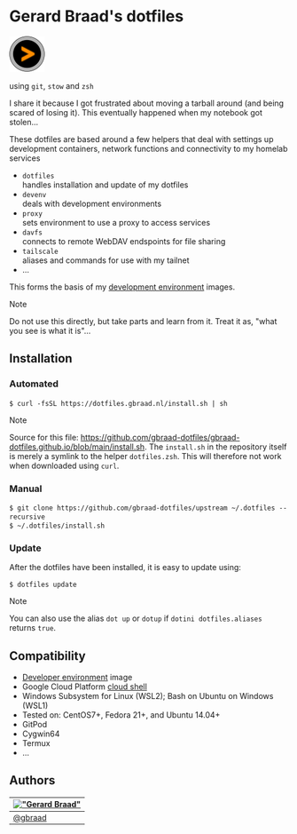 Gerard Braad's dotfiles
=======================

[!["Prompt"](https://raw.githubusercontent.com/gbraad/assets/gh-pages/icons/prompt-icon-64.png)](http://github.com/gbraad)

  using `git`, `stow` and `zsh`


I share it because I got frustrated about moving a tarball around (and
being scared of losing it). This eventually happened when my notebook
got stolen...

These dotfiles are based around a few helpers that deal with settings
up development containers, network functions and connectivity to my
homelab services


  - `dotfiles`  
    handles installation and update of my dotfiles
  - `devenv`  
    deals with development environments
  - `proxy`  
    sets environment to use a proxy to access services
  - `davfs`  
    connects to remote WebDAV endspoints for file sharing
  - `tailscale`  
    aliases and commands for use with my tailnet
  - ...


This forms the basis of my [development environment](https://github.com/gbraad-devenv/) images.


> [!NOTE]
> Do not use this directly, but take parts and learn from it. Treat it as, "what you see is what it is"... 


Installation
------------

### Automated

```
$ curl -fsSL https://dotfiles.gbraad.nl/install.sh | sh
```

> [!NOTE]
> Source for this file: https://github.com/gbraad-dotfiles/gbraad-dotfiles.github.io/blob/main/install.sh. The `install.sh` in the repository itself is merely a symlink to the helper `dotfiles.zsh`. This will therefore not work when downloaded using `curl`.


### Manual

```
$ git clone https://github.com/gbraad-dotfiles/upstream ~/.dotfiles --recursive
$ ~/.dotfiles/install.sh
```


### Update
After the dotfiles have been installed, it is easy to update using:

```
$ dotfiles update
```

> [!NOTE]
> You can also use the alias `dot up` or `dotup` if `dotini dotfiles.aliases` returns `true`.


Compatibility
-------------

  * [Developer environment](https://github.com/gbraad-devenv) image
  * Google Cloud Platform [cloud shell](https://console.cloud.google.com)
  * Windows Subsystem for Linux (WSL2); Bash on Ubuntu on Windows (WSL1)
  * Tested on: CentOS7+, Fedora 21+, and Ubuntu 14.04+
  * GitPod
  * Cygwin64
  * Termux
  * ...


Authors
-------

| [!["Gerard Braad"](http://gravatar.com/avatar/e466994eea3c2a1672564e45aca844d0.png?s=60)](http://gbraad.nl "Gerard Braad <me@gbraad.nl>") |
|---|
| [@gbraad](https://twitter.com/gbraad)  |
